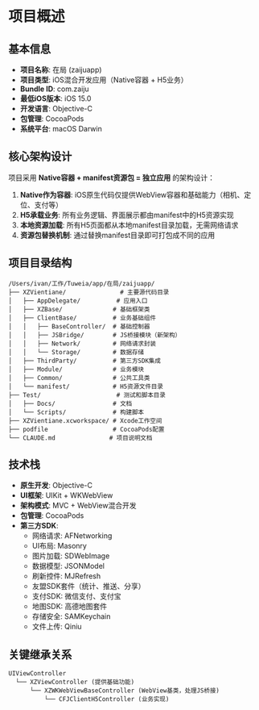 # 项目概述

## 基本信息
- **项目名称**: 在局 (zaijuapp)
- **项目类型**: iOS混合开发应用（Native容器 + H5业务）
- **Bundle ID**: com.zaiju
- **最低iOS版本**: iOS 15.0
- **开发语言**: Objective-C
- **包管理**: CocoaPods
- **系统平台**: macOS Darwin

## 核心架构设计
项目采用 **Native容器 + manifest资源包 = 独立应用** 的架构设计：

1. **Native作为容器**: iOS原生代码仅提供WebView容器和基础能力（相机、定位、支付等）
2. **H5承载业务**: 所有业务逻辑、界面展示都由manifest中的H5资源实现
3. **本地资源加载**: 所有H5页面都从本地manifest目录加载，无需网络请求
4. **资源包替换机制**: 通过替换manifest目录即可打包成不同的应用

## 项目目录结构
```
/Users/ivan/工作/Tuweia/app/在局/zaijuapp/
├── XZVientiane/               # 主要源代码目录
│   ├── AppDelegate/          # 应用入口
│   ├── XZBase/              # 基础框架类
│   ├── ClientBase/          # 业务基础组件
│   │   ├── BaseController/  # 基础控制器
│   │   ├── JSBridge/        # JS桥接模块（新架构）
│   │   ├── Network/         # 网络请求封装
│   │   └── Storage/         # 数据存储
│   ├── ThirdParty/          # 第三方SDK集成
│   ├── Module/              # 业务模块
│   ├── Common/              # 公共工具类
│   └── manifest/            # H5资源文件目录
├── Test/                     # 测试和脚本目录
│   ├── Docs/                # 文档
│   └── Scripts/             # 构建脚本
├── XZVientiane.xcworkspace/ # Xcode工作空间
├── podfile                  # CocoaPods配置
└── CLAUDE.md               # 项目说明文档
```

## 技术栈
- **原生开发**: Objective-C
- **UI框架**: UIKit + WKWebView
- **架构模式**: MVC + WebView混合开发
- **包管理**: CocoaPods
- **第三方SDK**:
  - 网络请求: AFNetworking
  - UI布局: Masonry
  - 图片加载: SDWebImage
  - 数据模型: JSONModel
  - 刷新控件: MJRefresh
  - 友盟SDK套件（统计、推送、分享）
  - 支付SDK: 微信支付、支付宝
  - 地图SDK: 高德地图套件
  - 存储安全: SAMKeychain
  - 文件上传: Qiniu

## 关键继承关系
```
UIViewController
  └── XZViewController (提供基础功能)
      └── XZWKWebViewBaseController (WebView基类，处理JS桥接)
          └── CFJClientH5Controller (业务实现)
```